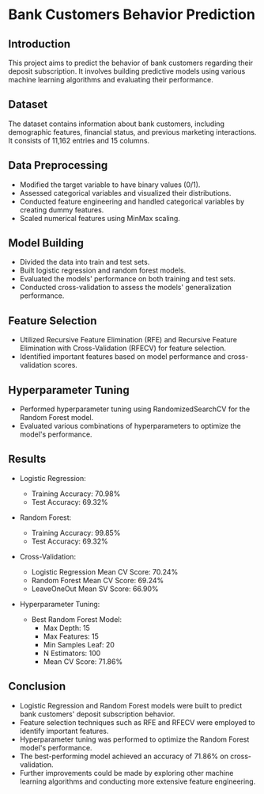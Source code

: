 # Bank Customers Behavior Prediction

## Introduction
This project aims to predict the behavior of bank customers regarding their deposit subscription. It involves building predictive models using various machine learning algorithms and evaluating their performance.

## Dataset
The dataset contains information about bank customers, including demographic features, financial status, and previous marketing interactions. It consists of 11,162 entries and 15 columns.

## Data Preprocessing
- Modified the target variable to have binary values (0/1).
- Assessed categorical variables and visualized their distributions.
- Conducted feature engineering and handled categorical variables by creating dummy features.
- Scaled numerical features using MinMax scaling.

## Model Building
- Divided the data into train and test sets.
- Built logistic regression and random forest models.
- Evaluated the models' performance on both training and test sets.
- Conducted cross-validation to assess the models' generalization performance.

## Feature Selection
- Utilized Recursive Feature Elimination (RFE) and Recursive Feature Elimination with Cross-Validation (RFECV) for feature selection.
- Identified important features based on model performance and cross-validation scores.

## Hyperparameter Tuning
- Performed hyperparameter tuning using RandomizedSearchCV for the Random Forest model.
- Evaluated various combinations of hyperparameters to optimize the model's performance.

## Results
- Logistic Regression:
  - Training Accuracy: 70.98%
  - Test Accuracy: 69.32%

- Random Forest:
  - Training Accuracy: 99.85%
  - Test Accuracy: 69.32%

- Cross-Validation:
  - Logistic Regression Mean CV Score: 70.24%
  - Random Forest Mean CV Score: 69.24%
  - LeaveOneOut Mean SV Score: 66.90%

- Hyperparameter Tuning:
  - Best Random Forest Model:
    - Max Depth: 15
    - Max Features: 15
    - Min Samples Leaf: 20
    - N Estimators: 100
    - Mean CV Score: 71.86%

## Conclusion
- Logistic Regression and Random Forest models were built to predict bank customers' deposit subscription behavior.
- Feature selection techniques such as RFE and RFECV were employed to identify important features.
- Hyperparameter tuning was performed to optimize the Random Forest model's performance.
- The best-performing model achieved an accuracy of 71.86% on cross-validation.
- Further improvements could be made by exploring other machine learning algorithms and conducting more extensive feature engineering.
